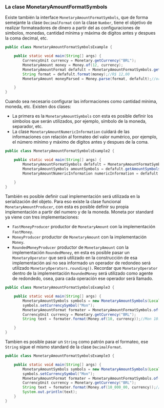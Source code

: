 ### La clase MonetaryAmountFormatSymbols

Existe también la interface ```MonetaryAmountFormatSymbols```, que de forma semejante la clase ```DecimalFormat``` con la clase ```Number```, tiene el objetivo de realizar formateadores de dinero a partir del as configuraciones de simbolos, monedas, cantidad mínima y máxima de dígitos antes y despues la coma decimal, etc.


```java
public class MonetaryAmountFormatSymbolsExample {

    public static void main(String[] args) {
        CurrencyUnit currency = Monetary.getCurrency("BRL");
        MonetaryAmount money = Money.of(12, currency);
        MonetaryAmountFormat defafult = MonetaryAmountFormatSymbols.getDefafult();
        String format = defafult.format(money);//R$ 12,00
        MonetaryAmount moneyParsed = Money.parse(format, defafult);//or using defafult.parse(format);

    }
}
```

Cuando sea necesario configurar las informaciones como cantidad mínima, moneda, etc. Existen dos clases: 

* La primera es la ```MonetaryAmountSymbols``` con esta es posible definir los simbolos que serán utilizados, por ejemplo, símbolo de la moneda, separador, etc. 
* La clase ```MonetaryAmountNumericInformation``` cuidará de las informaciones con relación al formateo del valor numérico, por ejemplo, el número mínimo y máximo de dígitos antes y despues de la coma. 

```java
public class MonetaryAmountFormatSymbolsExample2 {

    public static void main(String[] args) {
        MonetaryAmountFormatSymbols defafult = MonetaryAmountFormatSymbols.getDefafult();
        MonetaryAmountSymbols amountSymbols = defafult.getAmountSymbols();
        MonetaryAmountNumericInformation numericInformation = defafult.getNumericInformation();
        
    }
}
```



También es posible definir cual implementación será utilizada en la serialización del objeto. Para eso existe la clase funcional ```MonetaryAmountProducer```, con esta es posible definir su propia implementación a partir del numero y de la moneda. Moneta por standard ya viene con tres implementaciones:


* ```FastMoneyProducer``` productor de ```MonetaryAmount``` con la implementación ```FastMoney```.
* ```MoneyProducer``` productor de ```MonetaryAmount``` con la implementación ```Money```.
* ```RoundedMoneyProducer``` productor de ```MonetaryAmount``` con la implementación ```RoundedMoney```, en esta es posible pasar un ```MonetaryOperator``` que será utilizado en la construcción de esa implementación asi no sea informado un operador de redondeo será utilizado ```MonetaryOperators.rounding()```. Recordar que ```MonetaryOperator``` dentro de la implementación ```RoundedMoney``` será utilizado como agente de redondedo, osea, para cada operación ese operador será llamado.



```java
public class MonetaryAmountFormatSymbolsExample3 {

    public static void main(String[] args) {
        MonetaryAmountSymbols symbols = new MonetaryAmountSymbols(Locale.US);// new MonetaryAmountSymbols();
        symbols.setCurrencySymbol("Mon");
        MonetaryAmountFormat formater = MonetaryAmountFormatSymbols.of(symbols, new MoneyProducer());
        CurrencyUnit currency = Monetary.getCurrency("BRL");
        String text = formater.format(Money.of(10, currency));//Mon 10.00

    }
}
```

Tambien es posible pasar un ```String``` como patrón para el formateo, ese ```String``` sigue el mismo standard de la clase ```DecimalFormat```.

```java
public class MonetaryAmountFormatSymbolsExample3 {

    public static void main(String[] args) {
        MonetaryAmountSymbols symbols = new MonetaryAmountSymbols(Locale.US);// new MonetaryAmountSymbols();
        symbols.setCurrencySymbol("Mon");
        MonetaryAmountFormat formater = MonetaryAmountFormatSymbols.of("¤ ###,###.00", symbols, new MoneyProducer());
        CurrencyUnit currency = Monetary.getCurrency("BRL");
        String text = formater.format(Money.of(10_000_00, currency));//Mon 1,000,000.00
        System.out.println(text);
    }
}
```